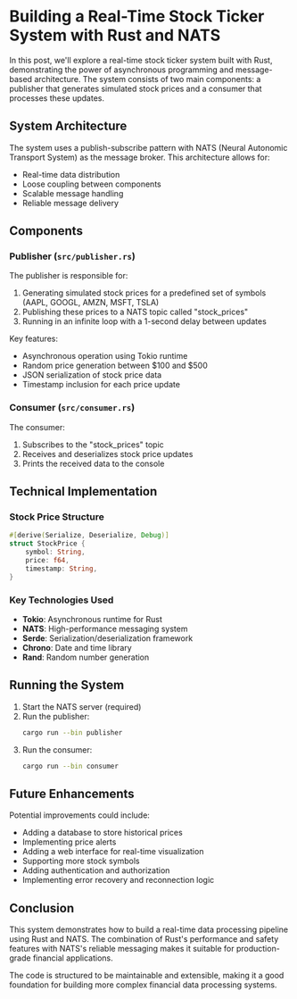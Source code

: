 # Building a Real-Time Stock Ticker System with Rust and NATS

In this post, we'll explore a real-time stock ticker system built with Rust, demonstrating the power of asynchronous programming and message-based architecture. The system consists of two main components: a publisher that generates simulated stock prices and a consumer that processes these updates.

## System Architecture

The system uses a publish-subscribe pattern with NATS (Neural Autonomic Transport System) as the message broker. This architecture allows for:

- Real-time data distribution
- Loose coupling between components
- Scalable message handling
- Reliable message delivery

## Components

### Publisher (`src/publisher.rs`)

The publisher is responsible for:

1. Generating simulated stock prices for a predefined set of symbols (AAPL, GOOGL, AMZN, MSFT, TSLA)
2. Publishing these prices to a NATS topic called "stock_prices"
3. Running in an infinite loop with a 1-second delay between updates

Key features:

- Asynchronous operation using Tokio runtime
- Random price generation between $100 and $500
- JSON serialization of stock price data
- Timestamp inclusion for each price update

### Consumer (`src/consumer.rs`)

The consumer:

1. Subscribes to the "stock_prices" topic
2. Receives and deserializes stock price updates
3. Prints the received data to the console

## Technical Implementation

### Stock Price Structure

```rust
#[derive(Serialize, Deserialize, Debug)]
struct StockPrice {
    symbol: String,
    price: f64,
    timestamp: String,
}
```

### Key Technologies Used

- **Tokio**: Asynchronous runtime for Rust
- **NATS**: High-performance messaging system
- **Serde**: Serialization/deserialization framework
- **Chrono**: Date and time library
- **Rand**: Random number generation

## Running the System

1. Start the NATS server (required)
2. Run the publisher:
   ```bash
   cargo run --bin publisher
   ```
3. Run the consumer:
   ```bash
   cargo run --bin consumer
   ```

## Future Enhancements

Potential improvements could include:

- Adding a database to store historical prices
- Implementing price alerts
- Adding a web interface for real-time visualization
- Supporting more stock symbols
- Adding authentication and authorization
- Implementing error recovery and reconnection logic

## Conclusion

This system demonstrates how to build a real-time data processing pipeline using Rust and NATS. The combination of Rust's performance and safety features with NATS's reliable messaging makes it suitable for production-grade financial applications.

The code is structured to be maintainable and extensible, making it a good foundation for building more complex financial data processing systems.
